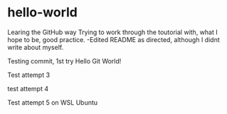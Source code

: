 # hello-world
Learing the GitHub way
Trying to work through the toutorial with, what I hope to be, good practice. 
-Edited README as directed, although I didnt write about myself.

Testing commit, 1st try
Hello Git World!



Test attempt 3

test attempt 4

Test attempt 5 on WSL Ubuntu
